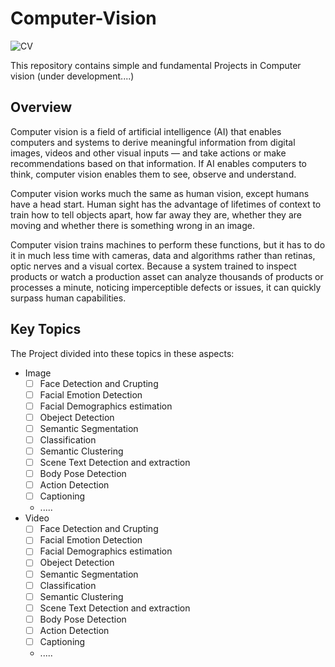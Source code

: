 # Computer-Vision
![CV](https://github.com/Aliarcher/Computer-Vision/assets/53465519/33bb28ca-988b-4917-a05c-0d7c65630c7e)


This repository contains simple and fundamental Projects in Computer vision (under development....)

## Overview
Computer vision is a field of artificial intelligence (AI) that enables computers and systems to derive meaningful information from digital images, videos and other visual inputs — and take actions or make recommendations based on that information. If AI enables computers to think, computer vision enables them to see, observe and understand.

Computer vision works much the same as human vision, except humans have a head start. Human sight has the advantage of lifetimes of context to train how to tell objects apart, how far away they are, whether they are moving and whether there is something wrong in an image.

Computer vision trains machines to perform these functions, but it has to do it in much less time with cameras, data and algorithms rather than retinas, optic nerves and a visual cortex. Because a system trained to inspect products or watch a production asset can analyze thousands of products or processes a minute, noticing imperceptible defects or issues, it can quickly surpass human capabilities.

## Key Topics
The Project divided into these topics in these aspects:
* Image
  - [ ] Face Detection and Crupting
  - [ ] Facial Emotion Detection
  - [ ] Facial Demographics estimation
  - [ ] Obeject Detection
  - [ ] Semantic Segmentation
  - [ ] Classification
  - [ ] Semantic Clustering
  - [ ] Scene Text Detection and extraction
  - [ ] Body Pose Detection
  - [ ] Action Detection
  - [ ] Captioning
  * .....
* Video
  - [ ] Face Detection and Crupting
  - [ ] Facial Emotion Detection
  - [ ] Facial Demographics estimation
  - [ ] Obeject Detection
  - [ ] Semantic Segmentation
  - [ ] Classification
  - [ ] Semantic Clustering
  - [ ] Scene Text Detection and extraction
  - [ ] Body Pose Detection
  - [ ] Action Detection
  - [ ] Captioning
  * .....
